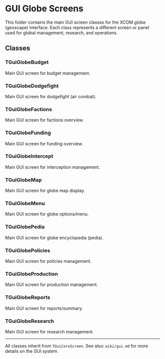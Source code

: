 # GUI Globe Screens

This folder contains the main GUI screen classes for the XCOM globe (geoscape) interface. Each class represents a different screen or panel used for global management, research, and operations.

## Classes

### TGuiGlobeBudget
Main GUI screen for budget management.

### TGuiGlobeDodgefight
Main GUI screen for dodgefight (air combat).

### TGuiGlobeFactions
Main GUI screen for factions overview.

### TGuiGlobeFunding
Main GUI screen for funding overview.

### TGuiGlobeIntercept
Main GUI screen for interception management.

### TGuiGlobeMap
Main GUI screen for globe map display.

### TGuiGlobeMenu
Main GUI screen for globe options/menu.

### TGuiGlobePedia
Main GUI screen for globe encyclopedia (pedia).

### TGuiGlobePolicies
Main GUI screen for policies management.

### TGuiGlobeProduction
Main GUI screen for production management.

### TGuiGlobeReports
Main GUI screen for reports/summary.

### TGuiGlobeResearch
Main GUI screen for research management.

---

All classes inherit from `TGuiCoreScreen`. See also: `wiki/gui.md` for more details on the GUI system.
